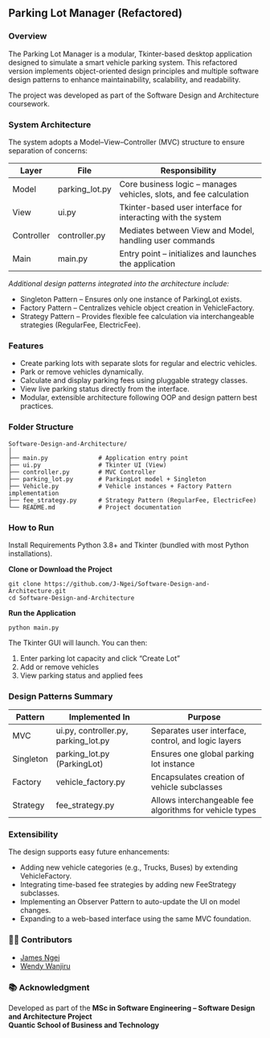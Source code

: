 ## Parking Lot Manager (Refactored)
### Overview

The Parking Lot Manager is a modular, Tkinter-based desktop application designed to simulate a smart vehicle parking system.
This refactored version implements object-oriented design principles and multiple software design patterns to enhance maintainability, scalability, and readability.

The project was developed as part of the Software Design and Architecture coursework.

### System Architecture

The system adopts a Model–View–Controller (MVC) structure to ensure separation of concerns:

| Layer | File | Responsibility |
|----------|----------|----------|
| Model    | parking_lot.py     | Core business logic – manages vehicles, slots, and fee calculation|
| View    | ui.py     | Tkinter-based user interface for interacting with the system|
| Controller | controller.py | Mediates between View and Model, handling user commands|
| Main | main.py | Entry point – initializes and launches the application|

*Additional design patterns integrated into the architecture include:*
- Singleton Pattern – Ensures only one instance of ParkingLot exists.
- Factory Pattern – Centralizes vehicle object creation in VehicleFactory.
- Strategy Pattern – Provides flexible fee calculation via interchangeable strategies (RegularFee, ElectricFee).

### Features
- Create parking lots with separate slots for regular and electric vehicles.
- Park or remove vehicles dynamically.
- Calculate and display parking fees using pluggable strategy classes.
- View live parking status directly from the interface.
- Modular, extensible architecture following OOP and design pattern best practices.

### Folder Structure
```
Software-Design-and-Architecture/
│
├── main.py              # Application entry point
├── ui.py                # Tkinter UI (View)
├── controller.py        # MVC Controller
├── parking_lot.py       # ParkingLot model + Singleton
├── Vehicle.py           # Vehicle instances + Factory Pattern implementation
├── fee_strategy.py      # Strategy Pattern (RegularFee, ElectricFee)
└── README.md            # Project documentation
```
### How to Run
Install Requirements
Python 3.8+ and Tkinter (bundled with most Python installations).

**Clone or Download the Project**
```
git clone https://github.com/J-Ngei/Software-Design-and-Architecture.git
cd Software-Design-and-Architecture
```

**Run the Application**
```
python main.py
```
The Tkinter GUI will launch. You can then:
1. Enter parking lot capacity and click “Create Lot”
2. Add or remove vehicles
3. View parking status and applied fees

### Design Patterns Summary
|Pattern |	Implemented In |	Purpose |
|----------|----------|----------|
|MVC |	ui.py, controller.py, parking_lot.py |	Separates user interface, control, and logic layers |
|Singleton |	parking_lot.py (ParkingLot)	| Ensures one global parking lot instance |
|Factory |	vehicle_factory.py |	Encapsulates creation of vehicle subclasses |
|Strategy |	fee_strategy.py |	Allows interchangeable fee algorithms for vehicle types |

### Extensibility
The design supports easy future enhancements:
- Adding new vehicle categories (e.g., Trucks, Buses) by extending VehicleFactory.
- Integrating time-based fee strategies by adding new FeeStrategy subclasses.
- Implementing an Observer Pattern to auto-update the UI on model changes.
- Expanding to a web-based interface using the same MVC foundation.

### 🧑‍💻 Contributors
- [James Ngei](https://github.com/J-Ngei/)
- [Wendy Wanjiru](https://github.com/wendyshiro/)


### 📚 Acknowledgment
Developed as part of the **MSc in Software Engineering – Software Design and Architecture Project**  
**Quantic School of Business and Technology**
